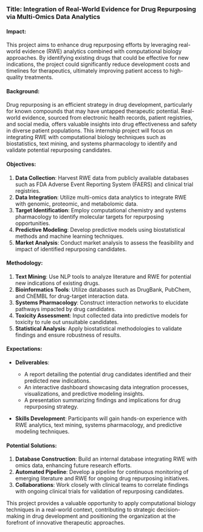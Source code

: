 ### Title: Integration of Real-World Evidence for Drug Repurposing via Multi-Omics Data Analytics

#### Impact:
This project aims to enhance drug repurposing efforts by leveraging real-world evidence (RWE) analytics combined with computational biology approaches. By identifying existing drugs that could be effective for new indications, the project could significantly reduce development costs and timelines for therapeutics, ultimately improving patient access to high-quality treatments.

#### Background:
Drug repurposing is an efficient strategy in drug development, particularly for known compounds that may have untapped therapeutic potential. Real-world evidence, sourced from electronic health records, patient registries, and social media, offers valuable insights into drug effectiveness and safety in diverse patient populations. This internship project will focus on integrating RWE with computational biology techniques such as biostatistics, text mining, and systems pharmacology to identify and validate potential repurposing candidates.

#### Objectives:
1. **Data Collection**: Harvest RWE data from publicly available databases such as FDA Adverse Event Reporting System (FAERS) and clinical trial registries.
2. **Data Integration**: Utilize multi-omics data analytics to integrate RWE with genomic, proteomic, and metabolomic data.
3. **Target Identification**: Employ computational chemistry and systems pharmacology to identify molecular targets for repurposing opportunities.
4. **Predictive Modeling**: Develop predictive models using biostatistical methods and machine learning techniques.
5. **Market Analysis**: Conduct market analysis to assess the feasibility and impact of identified repurposing candidates.

#### Methodology:
1. **Text Mining**: Use NLP tools to analyze literature and RWE for potential new indications of existing drugs.
2. **Bioinformatics Tools**: Utilize databases such as DrugBank, PubChem, and ChEMBL for drug-target interaction data.
3. **Systems Pharmacology**: Construct interaction networks to elucidate pathways impacted by drug candidates.
4. **Toxicity Assessment**: Input collected data into predictive models for toxicity to rule out unsuitable candidates.
5. **Statistical Analysis**: Apply biostatistical methodologies to validate findings and ensure robustness of results.

#### Expectations:
- **Deliverables**: 
  - A report detailing the potential drug candidates identified and their predicted new indications.
  - An interactive dashboard showcasing data integration processes, visualizations, and predictive modeling insights.
  - A presentation summarizing findings and implications for drug repurposing strategy.
  
- **Skills Development**: Participants will gain hands-on experience with RWE analytics, text mining, systems pharmacology, and predictive modeling techniques.

#### Potential Solutions:
1. **Database Construction**: Build an internal database integrating RWE with omics data, enhancing future research efforts.
2. **Automated Pipeline**: Develop a pipeline for continuous monitoring of emerging literature and RWE for ongoing drug repurposing initiatives.
3. **Collaborations**: Work closely with clinical teams to correlate findings with ongoing clinical trials for validation of repurposing candidates.

This project provides a valuable opportunity to apply computational biology techniques in a real-world context, contributing to strategic decision-making in drug development and positioning the organization at the forefront of innovative therapeutic approaches.